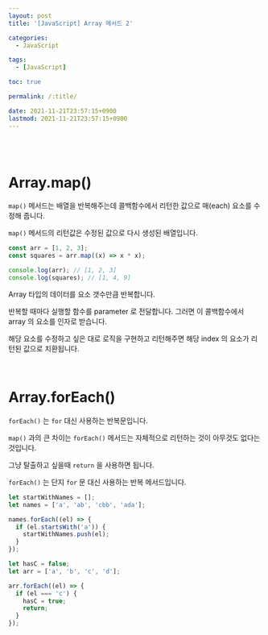```yaml
---
layout: post
title: '[JavaScript] Array 메서드 2'

categories:
  - JavaScript

tags:
  - [JavaScript]

toc: true

permalink: /:title/

date: 2021-11-21T23:57:15+0900
lastmod: 2021-11-21T23:57:15+0900
---
```


<br>
<br>

# Array.map()

`map()` 메서드는 배열을 반복해주는데 콜백함수에서 리턴한 값으로 매(each) 요소를 수정해 줍니다.

`map()` 메서드의 리턴값은 수정된 값으로 다시 생성된 배열입니다.

```javascript
const arr = [1, 2, 3];
const squares = arr.map((x) => x * x);

console.log(arr); // [1, 2, 3]
console.log(squares); // [1, 4, 9]
```

Array 타입의 데이터를 요소 갯수만큼 반복합니다.

반복할 때마다 실행할 함수를 parameter 로 전달합니다. 그러면 이 콜백함수에서 array 의 요소를 인자로 받습니다.

해당 요소를 수정하고 싶은 대로 로직을 구현하고 리턴해주면 해당 index 의 요소가 리턴된 값으로 치환됩니다.

<br>

# Array.forEach()

`forEach()` 는 `for` 대신 사용하는 반복문입니다.

`map()` 과의 큰 차이는 `forEach()` 메서드는 자체적으로 리턴하는 것이 아무것도 없다는 것입니다.

그냥 탈출하고 싶을때 `return` 을 사용하면 됩니다.

`forEach()` 는 단지 `for` 문 대신 사용하는 반복 메서드입니다.

```javascript
let startWithNames = [];
let names = ['a', 'ab', 'cbb', 'ada'];

names.forEach((el) => {
  if (el.startsWith('a')) {
    startWithNames.push(el);
  }
});

let hasC = false;
let arr = ['a', 'b', 'c', 'd'];

arr.forEach((el) => {
  if (el === 'c') {
    hasC = true;
    return;
  }
});
```
